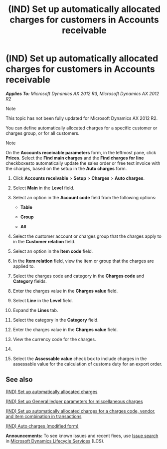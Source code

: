 ﻿---
title: (IND) Set up automatically allocated charges for customers in Accounts receivable
TOCTitle: (IND) Set up automatically allocated charges for customers in Accounts receivable
ms:assetid: c37889bf-244b-499a-a7ed-1a2966a65bb8
ms:mtpsurl: https://technet.microsoft.com/en-us/library/JJ664884(v=AX.60)
ms:contentKeyID: 49386217
ms.date: 09/19/2014
mtps_version: v=AX.60
---

# (IND) Set up automatically allocated charges for customers in Accounts receivable 


_**Applies To:** Microsoft Dynamics AX 2012 R3, Microsoft Dynamics AX 2012 R2_


> [!NOTE]
> <P>This topic has not been fully updated for Microsoft Dynamics AX 2012 R2.</P>



You can define automatically allocated charges for a specific customer or charges group, or for all customers.


> [!NOTE]
> <P>On the <STRONG>Accounts receivable parameters</STRONG> form, in the leftmost pane, click <STRONG>Prices</STRONG>. Select the <STRONG>Find main charges</STRONG> and the <STRONG>Find charges for line</STRONG> checkboxesto automatically update the sales order or free text invoice with the charges, based on the setup in the <STRONG>Auto charges</STRONG> form.</P>



1.  Click **Accounts receivable** \> **Setup** \> **Charges** \> **Auto charges**.

2.  Select **Main** in the **Level** field.

3.  Select an option in the **Account code** field from the following options:
    
      - **Table**
    
      - **Group**
    
      - **All**

4.  Select the customer account or charges group that the charges apply to in the **Customer relation** field.

5.  Select an option in the **Item code** field.

6.  In the **Item relation** field, view the item or group that the charges are applied to.

7.  Select the charges code and category in the **Charges code** and **Category** fields.

8.  Enter the charges value in the **Charges value** field.

9.  Select **Line** in the **Level** field.

10. Expand the **Lines** tab.

11. Select the category in the **Category** field.

12. Enter the charges value in the **Charges value** field.

13. View the currency code for the charges.

14. 
15. Select the **Assessable value** check box to include charges in the assessable value for the calculation of customs duty for an export order.

## See also

[(IND) Set up automatically allocated charges](ind-set-up-automatically-allocated-charges.md)

[(IND) Set up General ledger parameters for miscellaneous charges](ind-set-up-general-ledger-parameters-for-miscellaneous-charges.md)

[(IND) Set up automatically allocated charges for a charges code, vendor, and item combination in transactions](ind-set-up-automatically-allocated-charges-for-a-charges-code-vendor-and-item-combination-in-transactions.md)

[(IND) Auto charges (modified form)](https://technet.microsoft.com/en-us/library/jj664811\(v=ax.60\))

  
**Announcements:** To see known issues and recent fixes, use [Issue search](http://go.microsoft.com/fwlink/?linkid=389258) in [Microsoft Dynamics Lifecycle Services](http://go.microsoft.com/fwlink/?linkid=306505) (LCS).

